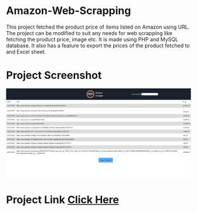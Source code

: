 # Amazon-Web-Scrapping
This project fetched the product price of items listed on Amazon using URL.
The project can be modified to suit any needs for web scrapping like fetching the product price, image etc.
It is made using PHP and MySQL database. 
It also has a feature to export the prices of the product fetched to and Excel sheet.

# Project Screenshot
<img src="amazonProject.png">

# Project Link <a href="http://abhishekkumar.infinityfreeapp.com">Click Here</a>
